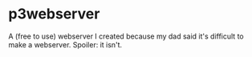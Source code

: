 # p3webserver
A (free to use) webserver I created because my dad said it's difficult to make a webserver. Spoiler: it isn't.
